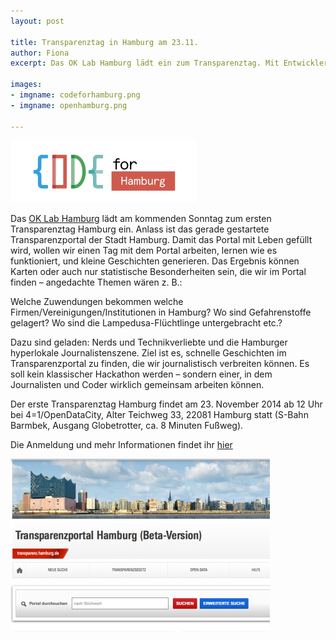 ```yaml
---
layout: post

title: Transparenztag in Hamburg am 23.11.
author: Fiona
excerpt: Das OK Lab Hamburg lädt ein zum Transparenztag. Mit EntwicklerInnen und JournalistInnen wird das neue Portal erkundet und ausprobiert.

images:
- imgname: codeforhamburg.png
- imgname: openhamburg.png

---
```


![codeforhamburg](/assets/blog/codeforhamburg.png)

Das [OK Lab Hamburg][] lädt am kommenden Sonntag zum ersten Transparenztag Hamburg ein. Anlass ist das gerade gestartete Transparenzportal der Stadt Hamburg. Damit das Portal mit Leben gefüllt wird, wollen wir einen Tag mit dem Portal arbeiten, lernen wie es funktioniert, und kleine Geschichten generieren. Das Ergebnis können Karten oder auch nur statistische Besonderheiten sein, die wir im Portal finden – angedachte Themen wären z. B.:

Welche Zuwendungen bekommen welche Firmen/Vereinigungen/Institutionen in Hamburg?
Wo sind Gefahrenstoffe gelagert?
Wo sind die Lampedusa-Flüchtlinge untergebracht etc.?

Dazu sind geladen: Nerds und Technikverliebte und die Hamburger hyperlokale Journalistenszene. Ziel ist es, schnelle Geschichten im Transparenzportal zu finden, die wir journalistisch verbreiten können. Es soll kein klassischer Hackathon werden – sondern einer, in dem Journalisten und Coder wirklich gemeinsam arbeiten können.

Der erste Transparenztag Hamburg findet am 23. November 2014 ab 12 Uhr bei 4=1/OpenDataCity, Alter Teichweg 33, 22081 Hamburg statt (S-Bahn Barmbek, Ausgang Globetrotter, ca. 8 Minuten Fußweg).

Die Anmeldung und mehr Informationen findet ihr [hier][] 

![openhamburg](/assets/blog/openhamburg.png)


[OK Lab Hamburg]: http://codeweek.de/hamburg
[hier]: http://pad.opendatacloud.de/p/OKHH-Hackerthon
